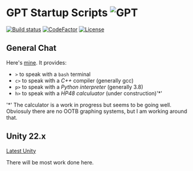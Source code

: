# GPT Startup Scripts ![GPT](Resourses/MainIcon-Small.png)
[![Build status](https://ci.appveyor.com/api/projects/status/github/cschladetsch/GPT-Startup-Scripts?svg=true)](https://ci.appveyor.com/project/cschladetsch/GPT-Startup-Scripts)
[![CodeFactor](https://www.codefactor.io/repository/github/cschladetsch/GPT-Startup-Scripts/badge)](https://www.codefactor.io/repository/github/cschladetsch/GPT-Startup-Scripts)
[![License](https://img.shields.io/github/license/cschladetsch/GPT-Startup-Scripts.svg?label=License&maxAge=86400)](/LICENSE)


## General Chat

Here's [mine](GPT-Start.txt). It provides:

* `>` to speak with a `bash` terminal
* `c>` to speak with a *C++* compiler (generally gcc)
* `p>` to speak with a *Python interpreter* (generally 3.8)
* `h>` to speak with a *HP48 calculuator* (under construction)'*'

'*' The calculator is a work in progress but seems to be going well. Obviosuly there are no OOTB graphing systems, but I am working around that.

## Unity 22.x

[Latest Unity](Unity-22.x.txt)

There will be most work done here.
